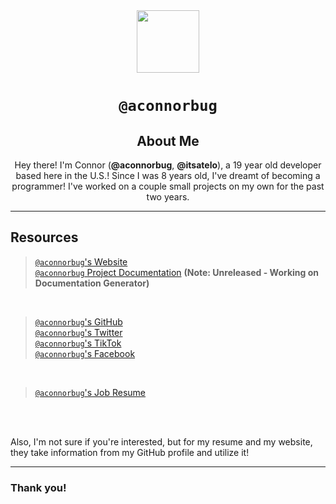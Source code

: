 <div align="center">
  <img src="https://cdn.itsatelo.com/aconnorbug" style="width:100px;height:100px;"><br>
  <h1><code><b>@aconnorbug</b></code></h1>
  <h2>About Me</h2>
  <p>Hey there! I'm Connor (<b>@aconnorbug</b>, <b>@itsatelo</b>), a 19 year old developer based here in the U.S.! Since I was 8 years old, I've dreamt of becoming a programmer! I've worked on a couple small projects on my own for the past two years.</p>
  
  <hr>
  <div align="left">
    <h2>Resources</h2>
    <blockquote>
      <a href="https://connorbug.com/"><code>@aconnorbug</code>'s Website</a><br>
      <a href="https://docs.connorbug.com/"><code>@aconnorbug</code> Project Documentation</a> <b>(Note: Unreleased - Working on Documentation Generator)</b>
    </blockquote><br>
    <blockquote>
      <a href="https://github.com/aconnorbug/"><code>@aconnorbug</code>'s GitHub</a><br>
      <a href="https://twitter.com/aconnorbug/"><code>@aconnorbug</code>'s Twitter</a><br>
      <a href="https://tiktok.com/@aconnorbug/"><code>@aconnorbug</code>'s TikTok</a><br>
      <a href="https://facebook.com/aconnorbug/"><code>@aconnorbug</code>'s Facebook</a><br>
    </blockquote><br>
    <blockquote>
      <a href="https://connorbug.com/resume"><code>@aconnorbug</code>'s Job Resume</a><br>
    </blockquote><br><br>
    <p>
      Also, I'm not sure if you're interested, but for my resume and my website, they take information from my GitHub profile and utilize it!
    </p><hr>
    <h3>Thank you!</h3>
  </div>
</div>
